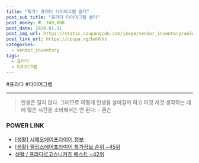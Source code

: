 ```yaml
--- 
title: "특가! 프라다 다이어그램 숄더" 
post_sub_title: "프라다 다이어그램 숄더" 
post_money: ₩. 749,000 
post_date: 2020.01.31 
post_img_url: https://static.coupangcdn.com/image/vendor_inventory/ae2e/df81c6bfae2ab324c3ba74f62c5ff691c4a3e2e14e0746369c1573b9b721.jpg 
post_link_url: https://coupa.ng/bnHVhs 
categories: 
  - vendor_inventory 
tags: 
  - 프라다 
  - 다이어그램 
--- 
```

  #프라다 #다이어그램 
<hr> 

> 인생은 길지 않다. 그러므로 어떻게 인생을 살아갈까 하고 이것 저것 생각하는 데에 많은 시간을 소비해서는 안 된다. - 존슨 


### POWER LINK

* <a href="https://blog.naver.com/sakai111/221763170225" target="_blank"> [생활] 시메오에어프라이어 정보 </a>
* <a href="https://blog.naver.com/sakai111/221776163326" target="_blank"> [생활] 필립스에어프라이어 특가정보 순위 ~45위</a>
* <a href="https://blog.naver.com/santokki14/221785385557" target="_blank">생활 / 프라다로고스니커즈 베스트 ~42위</a>

